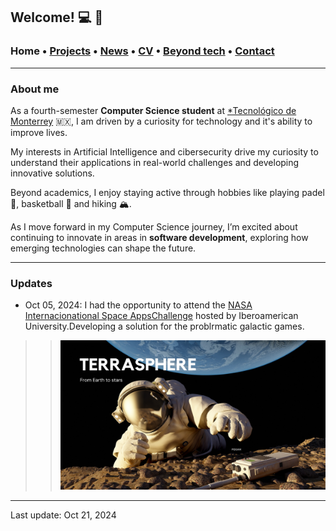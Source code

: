 ## Welcome! 💻 🎀

###  Home • [Projects](/publications) • [News](/news) • [CV](/brief_cv) • [Beyond tech](/research) • [Contact](/contact) 
---

  
### About me

As a fourth-semester **Computer Science student** at <a href="https://tec.mx/es" target="_blank">*Tecnológico de Monterrey</a> 🇲🇽, I am driven by a curiosity for technology and it's ability to improve lives.

My interests in Artificial Intelligence and cibersecurity drive my curiosity to understand their applications in real-world challenges and developing innovative solutions.

Beyond academics, I enjoy staying active through hobbies like playing padel 🎾, basketball 🏀 and hiking 🏔️.

As I move forward in my Computer Science journey, I’m excited about continuing to innovate in areas in **software development**, exploring how emerging technologies can shape the future.

--- 

### Updates

* Oct 05, 2024: I had the opportunity to attend the [NASA Internacionational Space AppsChallenge](https://www.spaceappschallenge.org) hosted by Iberoamerican University.Developing a solution for the problrmatic galactic games.

>> ![ ](/files/terrasphere1.png)

--- 

Last update: Oct 21, 2024 
